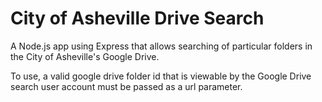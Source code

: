 # City of Asheville Drive Search
A Node.js app using Express that allows searching of particular folders in the City of Asheville's Google Drive.

To use, a valid google drive folder id that is viewable by the Google Drive search user account must be passed as a url parameter.